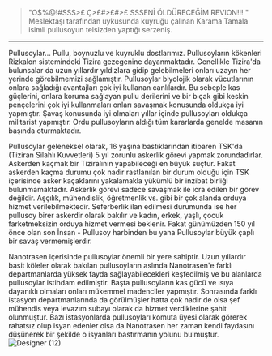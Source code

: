 > "O$%@!#SSS>£ Ç>£#>£#>£ SSSENİ ÖLDÜRECEĞİM REVION!!! "
> Meslektaşı tarafından uykusunda kuyruğu çalınan Karama Tamala isimli pullusoyun telsizden yaptığı serzeniş.
***

  Pullusoylar... Pullu, boynuzlu ve kuyruklu dostlarımız. Pullusoyların kökenleri Rizkalon sistemindeki Tizira gezegenine dayanmaktadır. Genellikle Tizira'da bulunsalar da uzun yıllardır yıldızlara gidip gelebilmeleri onları uzayın her yerinde görebilmemizi sağlamıştır. Pullusoylar biyolojik olarak vücutlarının onlara sağladığı avantajları çok iyi kullanan canlılardır. Bu sebeple kas güçlerini, onlara koruma sağlayan pullu derilerini ve bir bıçak gibi keskin pençelerini çok iyi kullanmaları onları savaşmak konusunda oldukça iyi yapmıştır. Şavaş konusunda iyi olmaları yıllar içinde pullusoyları oldukça militarist yapmıştır. Ordu pullusoyların aldığı tüm kararlarda genelde masanın başında oturmaktadır.

  Pullusoylar geleneksel olarak, 16 yaşına bastıklarından itibaren TSK'da (Tiziran Silahlı Kuvvetleri) 5 yıl zorunlu askerlik görevi yapmak zorundadırlar. Askerden kaçmak bir Tiziralının yapabileceği en büyük suçtur. Fakat askerden kaçma durumu çok nadir rastlanılan bir durum olduğu için TSK içerisinde asker kaçaklarını yakalamakla yükümlü bir inzibat birliği bulunmamaktadır. Askerlik görevi sadece savaşmak ile icra edilen bir görev değildir. Aşçılık, mühendislik, öğretmenlik vs. gibi bir çok alanda orduya hizmet verilebilmektedir. Seferberlik ilan edilmesi durumunda ise her pullusoy birer askerdir olarak bakılır ve kadın, erkek, yaşlı, çocuk farketmeksizin orduya hizmet vermesi beklenir. Fakat günümüzden 150 yıl önce olan son İnsan - Pullusoy harbinden bu yana Pullusoylar büyük çaplı bir savaş vermemişlerdir.

  Nanotrasen içerisinde pullusoylar önemli bir yere sahiptir. Uzun yıllardır basit köleler olarak bakılan pullusoyların aslında Nanotrasen'e farklı departmanlarda yüksek fayda sağlayabilecekleri keşfedilmiş ve bu alanlarda pullusoylar istihdam edilmiştir. Başta pullusoyların kas gücü ve ısıya dayanıklı olmaları onları mükemmel madenciler yapmıştır. Sonrasında farklı istasyon departmanlarında da görülmüşler hatta çok nadir de olsa şef mühendis veya levazım subayı olarak da hizmet verdiklerine şahit olunmuştur. Bazı istasyonlarda pullusoyları komuta üyesi olarak görerek rahatsız olup isyan edenler olsa da Nanotrasen her zaman kendi faydasını düşünerek bir şekilde o isyanları bastırmanın yolunu bulmuştur.
![Designer (12)](https://github.com/Oynumt1/Psychonaut-Lore/assets/55282547/4cded506-2c48-4ca5-be0b-074ddb0e079b)
